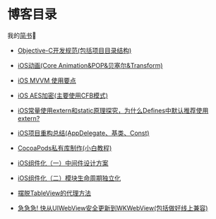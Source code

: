# 博客目录

我的[简书](https://www.jianshu.com/u/3e30cae9e0b8)🌈

- [Objective-C开发规范(包括项目目录结构)](https://github.com/LuckyCat7848/Blogs/blob/master/posts/Objective-C%E5%BC%80%E5%8F%91%E8%A7%84%E8%8C%83.md)

- [iOS动画(Core Animation&POP&贝塞尔&Transform)](https://github.com/LuckyCat7848/Blogs/blob/master/posts/iOS%E5%8A%A8%E7%94%BB(Core%20Animation&POP&%E8%B4%9D%E5%A1%9E%E5%B0%94&Transform).md)

- [iOS MVVM 使用要点](https://github.com/LuckyCat7848/Blogs/blob/master/posts/iOS%20MVVM%20%E4%BD%BF%E7%94%A8%E8%A6%81%E7%82%B9.md)

- [iOS AES加密(主要使用CFB模式)](https://github.com/LuckyCat7848/Blogs/blob/master/posts/iOS%20AES%E5%8A%A0%E5%AF%86(%E4%B8%BB%E8%A6%81%E4%BD%BF%E7%94%A8CFB%E6%A8%A1%E5%BC%8F).md)

- [iOS常量使用extern和static原理探究，为什么Defines中默认推荐使用extern?](https://github.com/LuckyCat7848/Blogs/blob/master/posts/iOS%E5%B8%B8%E9%87%8F%E4%BD%BF%E7%94%A8extern%E5%92%8Cstatic%E5%8E%9F%E7%90%86%E6%8E%A2%E7%A9%B6%EF%BC%8C%E4%B8%BA%E4%BB%80%E4%B9%88Defines%E4%B8%AD%E9%BB%98%E8%AE%A4%E6%8E%A8%E8%8D%90%E4%BD%BF%E7%94%A8extern%3F.md)

- [iOS项目重构总结(AppDelegate、基类、Const)](https://github.com/LuckyCat7848/Blogs/blob/master/posts/iOS%E9%A1%B9%E7%9B%AE%E9%87%8D%E6%9E%84%E6%80%BB%E7%BB%93(AppDelegate%E3%80%81%E5%9F%BA%E7%B1%BB%E3%80%81Const).md)

- [CocoaPods私有库制作(小白教程)](https://github.com/LuckyCat7848/Blogs/blob/master/posts/CocoaPods%E7%A7%81%E6%9C%89%E5%BA%93%E5%88%B6%E4%BD%9C(%E5%B0%8F%E7%99%BD%E6%95%99%E7%A8%8B).md)

- [iOS组件化（一）中间件设计方案](https://github.com/LuckyCat7848/Blogs/blob/master/posts/iOS%E7%BB%84%E4%BB%B6%E5%8C%96%EF%BC%88%E4%B8%80%EF%BC%89%E4%B8%AD%E9%97%B4%E4%BB%B6%E8%AE%BE%E8%AE%A1%E6%96%B9%E6%A1%88.md)

- [iOS组件化（二）模块生命周期独立化](https://github.com/LuckyCat7848/Blogs/blob/master/posts/iOS%E7%BB%84%E4%BB%B6%E5%8C%96%EF%BC%88%E4%BA%8C%EF%BC%89%E6%A8%A1%E5%9D%97%E7%94%9F%E5%91%BD%E5%91%A8%E6%9C%9F%E7%8B%AC%E7%AB%8B%E5%8C%96.md)

- [摆脱TableView的代理方法](https://github.com/LuckyCat7848/Blogs/blob/master/posts/%E6%91%86%E8%84%B1TableView%E7%9A%84%E4%BB%A3%E7%90%86%E6%96%B9%E6%B3%95.md)

- [急急急! 快从UIWebView安全更新到WKWebView(包括做好线上兼容)](https://github.com/LuckyCat7848/Blogs/blob/master/posts/%E6%80%A5%E6%80%A5%E6%80%A5!%20%E5%BF%AB%E4%BB%8EUIWebView%E5%AE%89%E5%85%A8%E6%9B%B4%E6%96%B0%E5%88%B0WKWebView(%E5%8C%85%E6%8B%AC%E5%81%9A%E5%A5%BD%E7%BA%BF%E4%B8%8A%E5%85%BC%E5%AE%B9).md)
